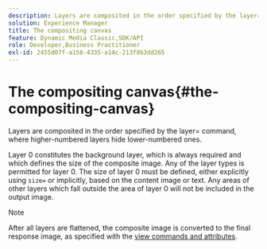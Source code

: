 ```yaml
---
description: Layers are composited in the order specified by the layer= command, where higher-numbered layers hide lower-numbered ones.
solution: Experience Manager
title: The compositing canvas
feature: Dynamic Media Classic,SDK/API
role: Developer,Business Practitioner
exl-id: 2455d07f-a158-4335-a14c-213f8b3dd265
---
```

# The compositing canvas{#the-compositing-canvas}

Layers are composited in the order specified by the layer= command, where higher-numbered layers hide lower-numbered ones.

Layer 0 constitutes the background layer, which is always required and which defines the size of the composite image. Any of the layer types is permitted for layer 0. The size of layer 0 must be defined, either explicitly using `size=` or implicitly, based on the content image or text. Any areas of other layers which fall outside the area of layer 0 will not be included in the output image.

>[!NOTE]
>
>After all layers are flattened, the composite image is converted to the final response image, as specified with the [view commands and attributes](../../../../../../is-api/http-ref/image-serving-api-ref/c-http-protocol-reference/c-syntax-and-features/c-command-overview/r-view-commands-and-attributes.md#reference-8b3d637d080a47a4ba669a7f0de2ba90).
